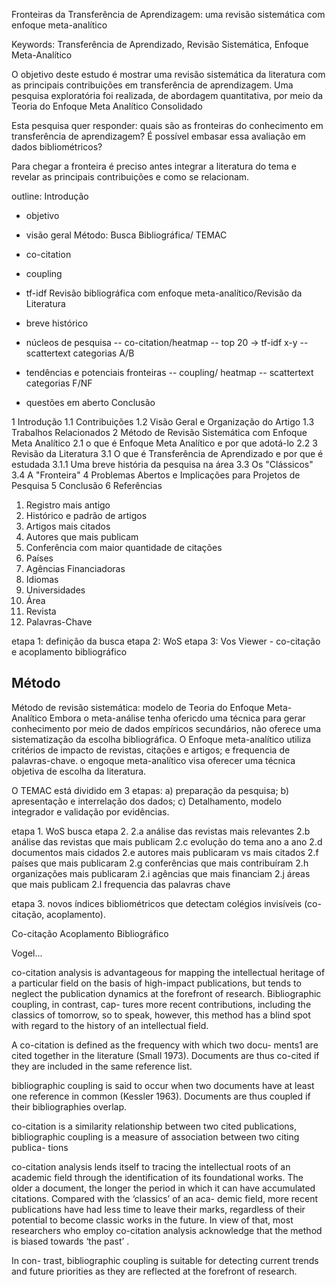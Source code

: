 Fronteiras da Transferência de Aprendizagem: uma revisão sistemática com enfoque meta-analítico

Keywords: Transferência de Aprendizado, Revisão Sistemática, Enfoque Meta-Analítico


O objetivo deste estudo é mostrar uma revisão sistemática da literatura com as principais contribuições em transferência de aprendizagem. Uma pesquisa exploratória foi realizada, de abordagem quantitativa, por meio da Teoria do Enfoque Meta Analítico Consolidado

Esta pesquisa quer responder: quais são as fronteiras do conhecimento em transferência de aprendizagem?  É possível embasar essa avaliação em dados bibliométricos?

Para chegar a fronteira é preciso antes integrar a literatura do tema e revelar as principais contribuições e como se relacionam.





outline:
Introdução
- objetivo
- visão geral 
Método: Busca Bibliográfica/ TEMAC
 - co-citation
 - coupling
 - tf-idf
Revisão bibliográfica com enfoque meta-analítico/Revisão da Literatura
 - breve histórico
 - núcleos de pesquisa
  -- co-citation/heatmap
  -- top 20 -> tf-idf x-y
  -- scattertext categorias A/B
 - tendências e potenciais fronteiras
  -- coupling/ heatmap
  -- scattertext categorias F/NF 

 - questões em aberto
Conclusão

1 Introdução
1.1 Contribuições
1.2 Visão Geral e Organização do Artigo
1.3 Trabalhos Relacionados
2 Método de Revisão Sistemática com Enfoque Meta Analítico
2.1 o que é Enfoque Meta Analítico e por que adotá-lo
2.2 
3 Revisão da Literatura
3.1 O que é Transferência de Aprendizado e por que é estudada
3.1.1 Uma breve história da pesquisa na área
3.3 Os "Clássicos"
3.4 A "Fronteira"
4 Problemas Abertos e Implicações para Projetos de Pesquisa
5 Conclusão
6 Referências

1. Registro mais antigo
2. Histórico e padrão de artigos
3. Artigos mais citados
4. Autores que mais publicam
5. Conferência com maior quantidade de citações
6. Países
7. Agências Financiadoras
8. Idiomas
9. Universidades
10. Área
11. Revista
12. Palavras-Chave


etapa 1: definição da busca
etapa 2: WoS
etapa 3: Vos Viewer - co-citação e acoplamento bibliográfico



## Método
Método de revisão sistemática: modelo de Teoria do Enfoque Meta-Analítico
Embora o meta-análise tenha ofericdo uma técnica para gerar conhecimento por meio de dados empíricos secundários, não oferece uma sistematização da escolha bibliográfica. O Enfoque meta-analítico utiliza critérios de impacto de revistas, citações e artigos; e frequencia de palavras-chave.
o engoque meta-analítico visa oferecer uma técnica objetiva de escolha da literatura.

O TEMAC está dividido em 3 etapas: 
a) preparação da pesquisa;
b) apresentação e interrelação dos dados;
c) Detalhamento, modelo integrador e validação por evidências.

etapa 1.
WoS busca
etapa 2.
2.a análise das revistas mais relevantes
2.b análise das revistas que mais publicam
2.c evolução do tema ano a ano
2.d documentos mais cidados
2.e autores mais publicaram vs mais citados
2.f países que mais publicaram
2.g conferências que mais contribuíram
2.h organizações mais publicaram
2.i agências que mais financiam
2.j áreas que mais publicam
2.l frequencia das palavras chave

etapa 3. 
novos índices bibliométricos que detectam colégios invisíveis (co-citação, acoplamento).

Co-citação
Acoplamento Bibliográfico

Vogel...

co-citation analysis is advantageous for mapping the intellectual heritage of a particular field on the basis of high-impact publications, but tends to neglect the publication dynamics at the forefront of research. Bibliographic coupling, in contrast, cap- tures more recent contributions, including the classics of tomorrow, so to speak, however, this method has a blind spot with regard to the history of an intellectual field.

A co-citation is defined as the frequency with which two docu- ments1 are cited together in the literature (Small 1973). Documents are thus co-cited if they are included in the same reference list.

bibliographic coupling is said to occur when two documents have at least one reference in common (Kessler 1963). Documents are thus coupled if their bibliographies overlap.

 co-citation is a similarity relationship between two cited publications, bibliographic coupling is a measure of association between two citing publica- tions 

 co-citation analysis lends itself to tracing the intellectual roots of an academic field through the identification of its foundational works. The older a document, the longer the period in which it can have accumulated citations. Compared with the ‘classics’ of an aca- demic field, more recent publications have had less time to leave their marks, regardless of their potential to become classic works in the future. In view of that, most researchers who employ co-citation analysis acknowledge that the method is biased towards ‘the past’ .
  
  In con- trast, bibliographic coupling is suitable for detecting current trends and future priorities as they are reflected at the forefront of research.